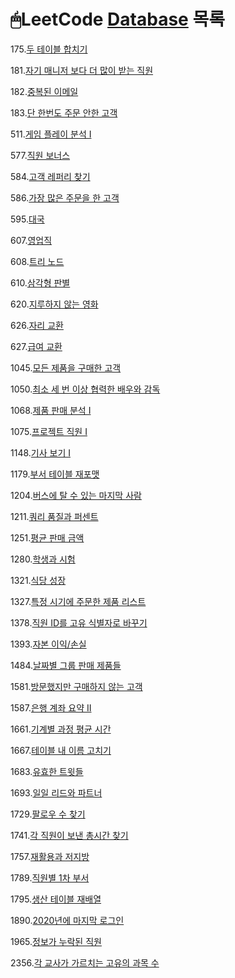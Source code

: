 # 🖱LeetCode [Database](https://leetcode.com/problemset/database/) 목록

175.[두 테이블 합치기](./Problems/Combine%20Two%20Tables.md)

181.[자기 매니저 보다 더 많이 받는 직원](./Problems/Employees%20Earning%20More%20Than%20Their%20Managers.md)

182.[중복된 이메일](./Problems/Duplicate%20Emails.md)

183.[단 한번도 주문 안한 고객](./Problems/Customers%20Who%20Never%20Order.md)

511.[게임 플레이 분석 I](./Problems/Game%20Play%20Analysis%20I.md)

577.[직원 보너스](./Problems/Employee%20Bonus.md)

584.[고객 레퍼리 찾기](./Problems/Find%20Customer%20Referee.md)

586.[가장 많은 주문을 한 고객](./Problems/Customer%20Placing%20the%20Largest%20Number%20of%20Orders.md)

595.[대국](./Problems/Big%20Countries.md)

607.[영업직](./Problems/Sales%20Person.md)

608.[트리 노드](./Problems/Tree%20Node.md)

610.[삼각형 판별](./Problems/Triangle%20Judgement.md)

620.[지루하지 않는 영화](./Problems/Not%20Boring%20Movies.md)

626.[자리 교환](./Problems/Exchange%20Seats.md)

627.[급여 교환](./Problems/Swap%20Salary.md)

1045.[모든 제품을 구매한 고객](./Problems/Customers%20Who%20Bought%20All%20Products.md)

1050.[최소 세 번 이상 협력한 배우와 감독](./Problems/Actors%20and%20Directors%20Who%20Cooperated%20At%20Least%20Three%20Times.md)

1068.[제품 판매 분석 I](./Problems/Product%20Sales%20Analysis%20I.md)

1075.[프로젝트 직원 I](./Problems/Project%20Employees%20I.md)

1148.[기사 보기 I](./Problems/Article%20Views%20I.md)

1179.[부서 테이블 재포맷](./Problems/Reformat%20Department%20Table.md)

1204.[버스에 탈 수 있는 마지막 사람](./Problems/Last%20Person%20to%20Fit%20in%20the%20Bus.md)

1211.[쿼리 품질과 퍼센트](./Problems/./Queries%20Quality%20and%20Percentage.md)

1251.[평균 판매 금액](./Problems/Average%20Selling%20Price.md)

1280.[학생과 시험](./Problems/Students%20and%20Examinations.md)

1321.[식당 성장](./Problems/Restaurant%20Growth.md)

1327.[특정 시기에 주문한 제품 리스트](./Problems/List%20the%20Products%20Ordered%20in%20a%20Period.md)

1378.[직원 ID를 고유 식별자로 바꾸기](./Problems/Replace%20Employee%20ID%20With%20The%20Unique%20Identifier.md)

1393.[자본 이익/손실](./Problems/Capital%20Gain%2CLoss.md)

1484.[날짜별 그룹 판매 제품들](./Problems/Group%20Sold%20Products%20By%20The%20Date.md)

1581.[방문했지만 구매하지 않는 고객](./Problems/Customer%20Who%20Visited%20but%20Did%20Not%20Make%20Any%20Transactions.md)

1587.[은행 계좌 요약 II](./Problems/Bank%20Account%20Summary%20II.md)

1661.[기계별 과정 평균 시간](./Problems/Average%20Time%20of%20Process%20per%20Machine.md)

1667.[테이블 내 이름 고치기](./Problems/Fix%20Names%20in%20a%20Table.md)

1683.[유효한 트윗들](./Problems/Invalid%20Tweets.md)

1693.[일일 리드와 파트너](./Problems/Daily%20Leads%20and%20Partners.md)

1729.[팔로우 수 찾기](./Problems/Find%20Followers%20Count.md)

1741.[각 직원이 보낸 총시간 찾기](./Problems/Find%20Total%20Time%20Spent%20by%20Each%20Employee.md)

1757.[재활용과 저지방](./Problems/Recyclable%20and%20Low%20Fat%20Products.md)

1789.[직원별 1차 부서](./Problems/Primary%20Department%20for%20Each%20Employee.md)

1795.[생산 테이블 재배열](./Problems/Rearrange%20Products%20Table.md)

1890.[2020년에 마지막 로그인](./Problems/The%20Latest%20Login%20in%202020.md)

1965.[정보가 누락된 직원](./Problems/Employees%20With%20Missing%20Information.md)

2356.[각 교사가 가르치는 고유의 과목 수](./Problems/Number%20of%20Unique%20Subjects%20Taught%20by%20Each%20Teacher.md)
